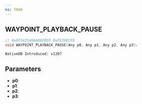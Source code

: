 ```yaml
---
ns: TASK
---
```

## WAYPOINT_PLAYBACK_PAUSE

```c
// 0x0F342546AA06FED5 0xFE39ECF8
void WAYPOINT_PLAYBACK_PAUSE(Any p0, Any p1, Any p2, Any p3);
```

```
NativeDB Introduced: v1207
```

## Parameters
* **p0**:
* **p1**:
* **p2**:
* **p3**:
